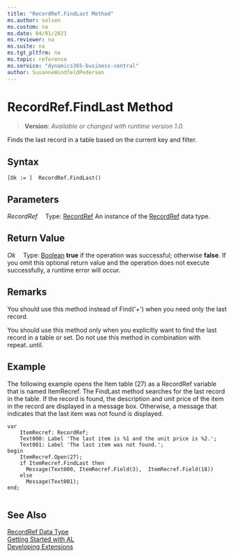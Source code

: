 ```yaml
---
title: "RecordRef.FindLast Method"
ms.author: solsen
ms.custom: na
ms.date: 04/01/2021
ms.reviewer: na
ms.suite: na
ms.tgt_pltfrm: na
ms.topic: reference
ms.service: "dynamics365-business-central"
author: SusanneWindfeldPedersen
---
```

[//]: # (START>DO_NOT_EDIT)
[//]: # (IMPORTANT:Do not edit any of the content between here and the END>DO_NOT_EDIT.)
[//]: # (Any modifications should be made in the .xml files in the ModernDev repo.)
# RecordRef.FindLast Method
> **Version**: _Available or changed with runtime version 1.0._

Finds the last record in a table based on the current key and filter.


## Syntax
```
[Ok := ]  RecordRef.FindLast()
```

## Parameters
*RecordRef*
&emsp;Type: [RecordRef](recordref-data-type.md)
An instance of the [RecordRef](recordref-data-type.md) data type.

## Return Value
*Ok*
&emsp;Type: [Boolean](../boolean/boolean-data-type.md)
**true** if the operation was successful; otherwise **false**.   If you omit this optional return value and the operation does not execute successfully, a runtime error will occur.  


[//]: # (IMPORTANT: END>DO_NOT_EDIT)

## Remarks  
 You should use this method instead of Find\('+'\) when you need only the last record.  
  
 You should use this method only when you explicitly want to find the last record in a table or set. Do not use this method in combination with repeat..until.  
  
## Example  
 The following example opens the Item table \(27\) as a RecordRef variable that is named ItemRecref. The FindLast method searches for the last record in the table. If the record is found, the description and unit price of the item in the record are displayed in a message box. Otherwise, a message that indicates that the last item was not found is displayed.
 
```al
var
    ItemRecref: RecordRef;
    Text000: Label 'The last item is %1 and the unit price is %2.';
    Text001: Label 'The last item was not found.';
begin    
    ItemRecref.Open(27);  
    if ItemRecref.FindLast then  
      Message(Text000, ItemRecref.Field(3),  ItemRecref.Field(18))  
    else  
      Message(Text001);  
end;
  
```  

## See Also
[RecordRef Data Type](recordref-data-type.md)  
[Getting Started with AL](../../devenv-get-started.md)  
[Developing Extensions](../../devenv-dev-overview.md)